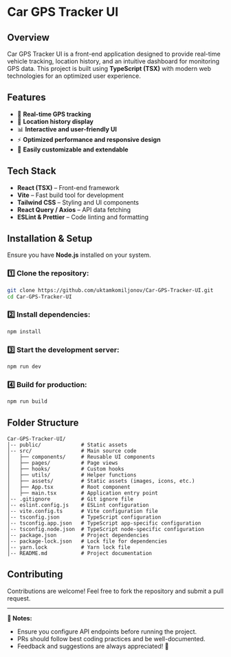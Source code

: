 # Car GPS Tracker UI

## Overview
Car GPS Tracker UI is a front-end application designed to provide real-time vehicle tracking, location history, and an intuitive dashboard for monitoring GPS data. This project is built using **TypeScript (TSX)** with modern web technologies for an optimized user experience.

## Features
- 🚗 **Real-time GPS tracking**
- 📍 **Location history display**
- 📊 **Interactive and user-friendly UI**
- ⚡ **Optimized performance and responsive design**
- 🔧 **Easily customizable and extendable**

## Tech Stack
- **React (TSX)** – Front-end framework
- **Vite** – Fast build tool for development
- **Tailwind CSS** – Styling and UI components
- **React Query / Axios** – API data fetching
- **ESLint & Prettier** – Code linting and formatting

## Installation & Setup
Ensure you have **Node.js** installed on your system.

### 1️⃣ Clone the repository:
```sh
git clone https://github.com/uktamkomiljonov/Car-GPS-Tracker-UI.git
cd Car-GPS-Tracker-UI
```

### 2️⃣ Install dependencies:
```sh
npm install
```

### 3️⃣ Start the development server:
```sh
npm run dev
```

### 4️⃣ Build for production:
```sh
npm run build
```

## Folder Structure
```
Car-GPS-Tracker-UI/
│-- public/             # Static assets
│-- src/                # Main source code
│   ├── components/     # Reusable UI components
│   ├── pages/          # Page views
│   ├── hooks/          # Custom hooks
│   ├── utils/          # Helper functions
│   ├── assets/         # Static assets (images, icons, etc.)
│   ├── App.tsx         # Root component
│   ├── main.tsx        # Application entry point
│-- .gitignore          # Git ignore file
│-- eslint.config.js    # ESLint configuration
│-- vite.config.ts      # Vite configuration file
│-- tsconfig.json       # TypeScript configuration
│-- tsconfig.app.json   # TypeScript app-specific configuration
│-- tsconfig.node.json  # TypeScript node-specific configuration
│-- package.json        # Project dependencies
│-- package-lock.json   # Lock file for dependencies
│-- yarn.lock           # Yarn lock file
│-- README.md           # Project documentation
```

## Contributing
Contributions are welcome! Feel free to fork the repository and submit a pull request.


---
**📌 Notes:**
- Ensure you configure API endpoints before running the project.
- PRs should follow best coding practices and be well-documented.
- Feedback and suggestions are always appreciated! 🚀
